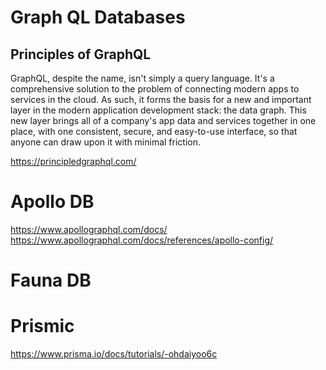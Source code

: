Graph QL Databases
==================

## Principles of GraphQL

GraphQL, despite the name, isn't simply a query language. It's a comprehensive solution to the problem of connecting modern apps to services in the cloud. As such, it forms the basis for a new and important layer in the modern application development stack: the data graph. This new layer brings all of a company's app data and services together in one place, with one consistent, secure, and easy-to-use interface, so that anyone can draw upon it with minimal friction.

https://principledgraphql.com/

# Apollo DB

https://www.apollographql.com/docs/
https://www.apollographql.com/docs/references/apollo-config/

# Fauna DB



# Prismic

https://www.prisma.io/docs/tutorials/-ohdaiyoo6c

